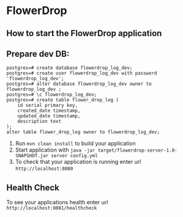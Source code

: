 # FlowerDrop

How to start the FlowerDrop application
---

## Prepare dev DB:

```
postgres=# create database flowerdrop_log_dev;
postgres=# create user flowerdrop_log_dev with password 'flowerdrop_log_dev';
postgres=# alter database flowerdrop_log_dev owner to flowerdrop_log_dev ;
postgres=# \c flowerdrop_log_dev;
postgres=# create table flower_drop_log (
    id serial primary key,
    created_date timestamp,
    updated_date timestamp,
    description text
);
alter table flower_drop_log owner to flowerdrop_log_dev;
```

1. Run `mvn clean install` to build your application
1. Start application with `java -jar target/flowerdrop-server-1.0-SNAPSHOT.jar server config.yml`
1. To check that your application is running enter url `http://localhost:8080`

Health Check
---

To see your applications health enter url `http://localhost:8081/healthcheck`
